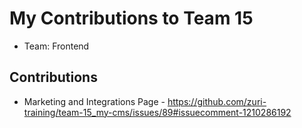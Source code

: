 # My Contributions to Team 15

- Team: Frontend

## Contributions

- Marketing and Integrations Page - <https://github.com/zuri-training/team-15_my-cms/issues/89#issuecomment-1210286192>
